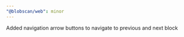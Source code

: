 ```yaml
---
"@blobscan/web": minor
---
```


Added navigation arrow buttons to navigate to previous and next block
